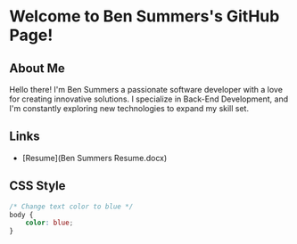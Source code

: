 # Welcome to Ben Summers's GitHub Page!

## About Me
Hello there! I'm Ben Summers a passionate software developer with a love for creating innovative solutions. I specialize in Back-End Development, and I'm constantly exploring new technologies to expand my skill set.

## Links
- [Resume](Ben Summers Resume.docx)

## CSS Style
```css
/* Change text color to blue */
body {
    color: blue;
}